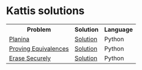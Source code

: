 # Kattis solutions

<table style="width:100%">
  <tr>
    <th> Problem </th>
    <th> Solution </th> 
    <th> Language </th>
  </tr>
  <tr>
    <td> <a href="https://kth.kattis.com/problems/planina">Planina</a> </td>
    <td> <a href="planina.py">Solution</a> </td>
    <td> Python </td>
  </tr>
  <tr>
    <td> <a href="https://open.kattis.com/problems/equivalences">Proving Equivalences</a> </td>
    <td> <a href="proving_equivalences.py">Solution</a> </td>
    <td> Python </td>
  </tr>
  <tr>
  <td> <a href="https://open.kattis.com/problems/erase">Erase Securely</a> </td>
  <td> <a href="erase_securely.py">Solution</a> </td>
  <td> Python </td>
  </tr>
</table>




